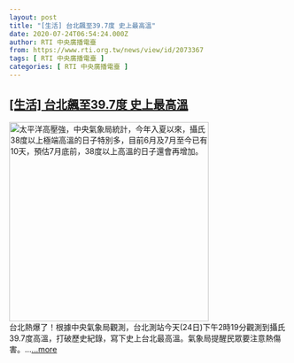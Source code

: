 ```yaml
---
layout: post
title: "[生活] 台北飆至39.7度 史上最高溫"
date: 2020-07-24T06:54:24.000Z
author: RTI 中央廣播電臺
from: https://www.rti.org.tw/news/view/id/2073367
tags: [ RTI 中央廣播電臺 ]
categories: [ RTI 中央廣播電臺 ]
---
```

<!--1595573664000-->
[[生活] 台北飆至39.7度 史上最高溫](https://www.rti.org.tw/news/view/id/2073367)
------

<div>
<img src="https://static.rti.org.tw/assets/thumbnails/2020/07/20/20200720000048M.jpg" width="360" alt="太平洋高壓強，中央氣象局統計，今年入夏以來，攝氏38度以上極端高溫的日子特別多，目前6月及7月至今已有10天，預估7月底前，38度以上高溫的日子還會再增加。" title="太平洋高壓強，中央氣象局統計，今年入夏以來，攝氏38度以上極端高溫的日子特別多，目前6月及7月至今已有10天，預估7月底前，38度以上高溫的日子還會再增加。"><br>台北熱爆了！根據中央氣象局觀測，台北測站今天(24日)下午2時19分觀測到攝氏39.7度高溫，打破歷史紀錄，寫下史上台北最高溫。氣象局提醒民眾要注意熱傷害。...<a target="_blank" href="https://www.rti.org.tw/news/view/id/2073367">...more</a>
</div>
